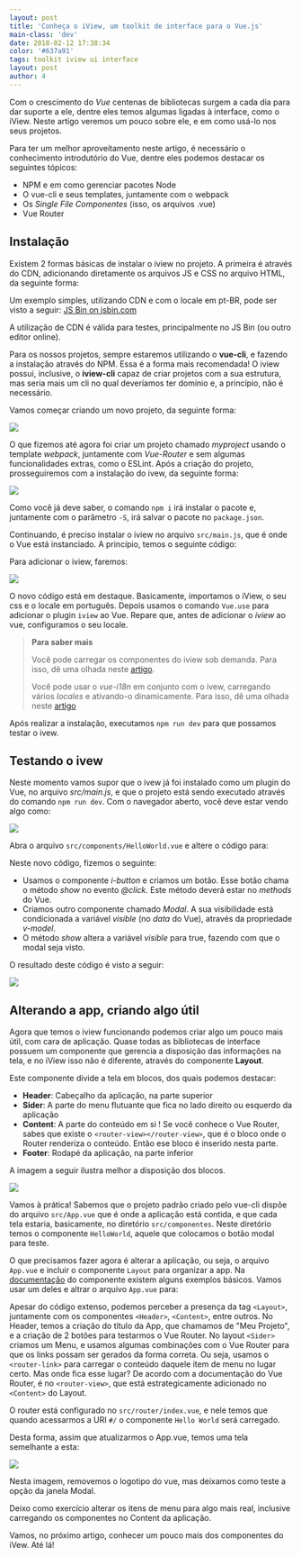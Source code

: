 ```yaml
---
layout: post
title: 'Conheça o iView, um toolkit de interface para o Vue.js'
main-class: 'dev'
date: 2018-02-12 17:38:34 
color: '#637a91'
tags: toolkit iview ui interface
layout: post
author: 4
---
```


Com o crescimento do *Vue* centenas de bibliotecas surgem a cada dia para dar suporte a ele, dentre eles temos algumas ligadas à interface, como o iView. Neste artigo veremos um pouco sobre ele, e em como usá-lo nos seus projetos. 

Para ter um melhor aproveitamento neste artigo, é necessário o conhecimento introdutório do Vue, dentre eles podemos destacar os seguintes tópicos:

- NPM e em como gerenciar pacotes Node
- O vue-cli e seus templates, juntamente com o webpack
- Os *Single File Componentes* (isso, os arquivos .vue)
- Vue Router

## Instalação

Existem 2 formas básicas de instalar o iview no projeto. A primeira é através do CDN, adicionando diretamente os arquivos JS e CSS no arquivo HTML, da seguinte forma:

<script src="https://gist.github.com/danielschmitz/2c282ce3a492532c8fe777bc710ee068.js"></script>

Um exemplo simples, utilizando CDN e com o locale em pt-BR, pode ser visto a seguir:
<a class="jsbin-embed" href="http://jsbin.com/buwuton/embed">JS Bin on jsbin.com</a><script src="http://static.jsbin.com/js/embed.min.js?4.1.1"></script>

A utilização de CDN é válida para testes, principalmente no JS Bin (ou outro editor online). 

Para os nossos projetos, sempre estaremos utilizando o **vue-cli**, e fazendo a instalação através do NPM. Essa é a forma mais recomendada! O iview possui, inclusive, o **iview-cli** capaz de criar projetos com a sua estrutura, mas seria mais um cli no qual deveríamos ter domínio e, a princípio, não é necessário. 

Vamos começar criando um novo projeto, da seguinte forma:

![](https://i.imgur.com/W7Q6Opa.png)

O que fizemos até agora foi criar um projeto chamado *myproject* usando o template *webpack*, juntamente com *Vue-Router* e sem algumas funcionalidades extras, como o ESLint. Após a criação do projeto, prosseguiremos com a instalação do ivew, da seguinte forma:

![](https://i.imgur.com/ankyCJp.png)

Como você já deve saber, o comando `npm i` irá instalar o pacote e, juntamente com o parâmetro `-S`, irá salvar o pacote no `package.json`.

Continuando, é preciso instalar o iview no arquivo `src/main.js`, que é onde o Vue está instanciado. A princípio, temos o seguinte código:

<script src="https://gist.github.com/danielschmitz/da4e7a42e7ebb64c20ecae5f902a7458.js"></script>

Para adicionar o iview, faremos:

![](https://i.imgur.com/FsUgr3h.png)

O novo código está em destaque. Basicamente, importamos o iView, o seu css e o locale em português. Depois usamos o comando `Vue.use` para adicionar o plugin `iview` ao Vue. Repare que, antes de adicionar o *iview* ao vue, configuramos o seu locale.

> **Para saber mais**
>
> Você pode carregar os componentes do iview sob demanda. Para isso, dê uma olhada neste [artigo](https://www.iviewui.com/docs/guide/start-en#Import_on_demand).
> 
> Você pode usar o *vue-i18n* em conjunto com o ivew, carregando vários *locales* e ativando-o dinamicamente. Para isso, dê uma olhada neste [artigo](https://www.iviewui.com/docs/guide/i18n-en#Use_in_Webpack)

Após realizar a instalação, executamos `npm run dev` para que possamos testar o ivew.

## Testando o ivew 

Neste momento vamos supor que o ivew já foi instalado como um plugin do Vue, no arquivo *src/main.js*, e que o projeto está sendo executado através do comando `npm run dev`. Com o navegador aberto, você deve estar vendo algo como:

![](https://i.imgur.com/djftDLb.png)

Abra o arquivo `src/components/HelloWorld.vue` e altere o código para:

<script src="https://gist.github.com/danielschmitz/271692f4adb34d859df1bedb401c3b2c.js"></script>

Neste novo código, fizemos o seguinte:

- Usamos o componente *i-button* e criamos um botão. Esse botão chama o método *show* no evento *@click*. Este método deverá estar no *methods* do Vue.
- Criamos outro componente chamado *Modal*. A sua visibilidade está condicionada a variável *visible* (no *data* do Vue), através da propriedade *v-model*.
- O método *show* altera a variável *visible* para true, fazendo com que o modal seja visto.

O resultado deste código é visto a seguir:

![](https://i.imgur.com/Vtjs6eX.gif)

## Alterando a app, criando algo útil

Agora que temos o iview funcionando podemos criar algo um pouco mais útil, com cara de aplicação. Quase todas as bibliotecas de interface possuem um componente que gerencia a disposição das informações na tela, e no iView isso não é diferente, através do componente **Layout**.

Este componente divide a tela em blocos, dos quais podemos destacar:

- **Header**: Cabeçalho da aplicação, na parte superior
- **Sider**: A parte do menu flutuante que fica no lado direito ou esquerdo da aplicação
- **Content**: A parte do conteúdo em si ! Se você conhece o Vue Router, sabes que existe o `<router-view></router-view>`, que é o bloco onde o Router renderiza o conteúdo. Então ese bloco é inserido nesta parte.
- **Footer**: Rodapé da aplicação, na parte inferior

A imagem a seguir ilustra melhor a disposição dos blocos.

![](https://i.imgur.com/kVZvk2g.png)

Vamos à prática! Sabemos que o projeto padrão criado pelo vue-cli dispõe do arquivo `src/App.vue` que é onde a aplicação está contida, e que cada tela estaria, basicamente, no diretório `src/componentes`. Neste diretório temos o componente `HelloWorld`, aquele que colocamos o botão modal para teste. 

O que precisamos fazer agora é alterar a aplicação, ou seja, o arquivo `App.vue` e incluir o componente `Layout` para organizar a app. Na [documentação](https://www.iviewui.com/components/layout-en) do componente existem alguns exemplos básicos. Vamos usar um deles e altrar o arquivo `App.vue` para:

<script src="https://gist.github.com/danielschmitz/447ca932120f27fa2427d7bfee361579.js"></script>

Apesar do código extenso, podemos perceber a presença da tag `<Layout>`, juntamente com os componentes `<Header>`, `<Content>`, entre outros. No Header, temos a criação do título da App, que chamamos de "Meu Projeto", e a criação de 2 botões para testarmos o Vue Router. No layout `<Sider>` criamos um Menu, e usamos algumas combinações com o Vue Router para que os links possam ser gerados da forma correta. Ou seja, usamos o `<router-link>` para carregar o conteúdo daquele item de menu no lugar certo. Mas onde fica esse lugar? De acordo com a documentação do Vue Router, é no `<router-view>`, que está estrategicamente adicionado no `<Content>` do Layout.

O router está configurado no `src/router/index.vue`, e nele temos que quando acessarmos a URI `#/` o componente `Hello World` será carregado. 

Desta forma, assim que atualizarmos o App.vue, temos uma tela semelhante a esta:

![](https://i.imgur.com/3EX0IjM.png)

Nesta imagem, removemos o logotipo do vue, mas deixamos como teste a opção da janela Modal. 

Deixo como exercício alterar os itens de menu para algo mais real, inclusive carregando os componentes no Content da aplicação. 

Vamos, no próximo artigo, conhecer um pouco mais dos componentes do iVew. Até lá!





























